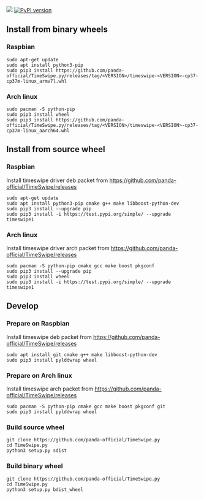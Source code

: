 ![](https://github.com/iluxa/TimeSwipe.py/workflows/Workflow/badge.svg) [![PyPI version](https://badge.fury.io/py/numpy.svg)](https://badge.fury.io/py/numpy)

## Install from binary wheels

### Raspbian
```
sudo apt-get update
sudo apt install python3-pip
sudo pip3 install https://github.com/panda-official/TimeSwipe.py/releases/tag/<VERSION>/timeswipe-<VERSION>-cp37-cp37m-linux_armv7l.whl
```

### Arch linux
```
sudo pacman -S python-pip
sudo pip3 install wheel
sudo pip3 install https://github.com/panda-official/TimeSwipe.py/releases/tag/<VERSION>/timeswipe-<VERSION>-cp37-cp37m-linux_aarch64.whl

```

## Install from source wheel

### Raspbian

Install timeswipe driver deb packet from https://github.com/panda-official/TimeSwipe/releases

```
sudo apt-get update
sudo apt install python3-pip cmake g++ make libboost-python-dev
sudo pip3 install --upgrade pip
sudo pip3 install -i https://test.pypi.org/simple/ --upgrade timeswipe1
```

### Arch linux

Install timeswipe driver arch packet from https://github.com/panda-official/TimeSwipe/releases

```
sudo pacman -S python-pip cmake gcc make boost pkgconf
sudo pip3 install --upgrade pip
sudo pip3 install wheel
sudo pip3 install -i https://test.pypi.org/simple/ --upgrade timeswipe1
```

## Develop

### Prepare on Raspbian

Install timeswipe deb packet from https://github.com/panda-official/TimeSwipe/releases

```
sudo apt install git cmake g++ make libboost-python-dev
sudo pip3 install pylddwrap wheel
```

### Prepare on Arch linux

Install timeswipe arch packet from https://github.com/panda-official/TimeSwipe/releases

```
sudo pacman -S python-pip cmake gcc make boost pkgconf git
sudo pip3 install pylddwrap wheel
```

### Build source wheel
```
git clone https://github.com/panda-official/TimeSwipe.py
cd TimeSwipe.py
python3 setup.py sdist
```

### Build binary wheel
```
git clone https://github.com/panda-official/TimeSwipe.py
cd TimeSwipe.py
python3 setup.py bdist_wheel
```

